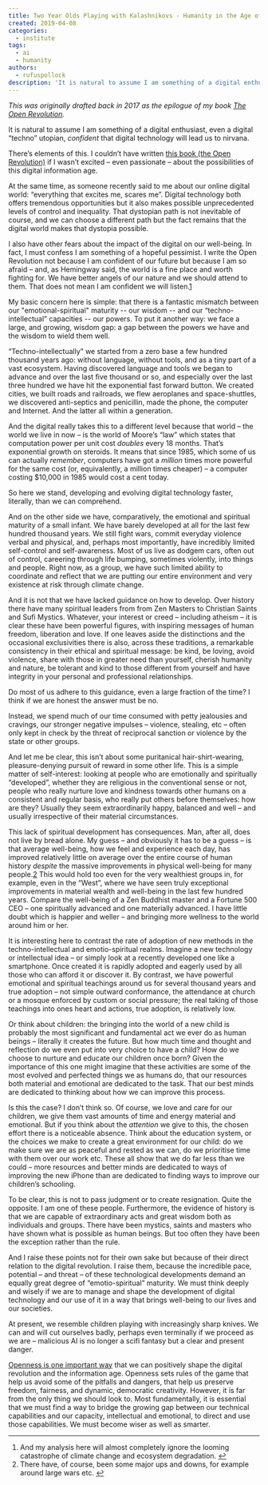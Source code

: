 ```yaml
---
title: Two Year Olds Playing with Kalashnikovs - Humanity in the Age of AI
created: 2019-04-08
categories:
  - institute
tags:
  - ai
  - humanity
authors:
  - rufuspollock
description: 'It is natural to assume I am something of a digital enthusiast, even a "techno-utopian", confident that digital technology will lead us to nirvana. However, the very opposite is true. My basic concern is simple: there is a fantastic mismatch between our "emotional-spiritual" maturity -- our wisdom -- and our “techno-intellectual” capacities -- our powers. We face a large, and growing, wisdom gap: a gap between the powers we have and the wisdom to wield them well. With that gap being driven in large part through digital tech.'
---
```

_This was originally drafted back in 2017 as the epilogue of my book [The Open Revolution](https://openrevolution.net/)._

It is natural to assume I am something of a digital enthusiast, even a digital “techno” utopian, *confident* that digital technology will lead us to nirvana.

There’s elements of this. I couldn’t have written [this book (the Open Revolution)](https://openrevolution.net/) if I wasn’t excited – even passionate – about the possibilities of this digital information age.

At the same time, as someone recently said to me about our online digital world: “everything that excites me, scares me”. Digital technology both offers tremendous opportunities but it also makes possible unprecedented levels of control and inequality. That dystopian path is not inevitable of course, and we can choose a different path but the fact remains that the digital world makes that dystopia possible.

I also have other fears about the impact of the digital on our well-being. In fact, I must confess I am something of a hopeful pessimist. I write the Open Revolution not because I am confident of our future but because I am so afraid – and, as Hemingway said, the world is a fine place and worth fighting for. We have better angels of our nature and we should attend to them. That does not mean I am confident we will listen.[1](https://rufuspollock.com/2019/04/08/children-playing-with-sharp-knives-humanity-and-the-digital-age/#fn:1)

My basic concern here is simple: that there is a fantastic mismatch between our "emotional-spiritual" maturity -- our wisdom -- and our “techno-intellectual” capacities -- our powers. To put it another way: we face a large, and growing, wisdom gap: a gap between the powers we have and the wisdom to wield them well.

“Techno-intellectually” we started from a zero base a few hundred thousand years ago: without language, without tools, and as a tiny part of a vast ecosystem. Having discovered language and tools we began to advance and over the last five thousand or so, and especially over the last three hundred we have hit the exponential fast forward button. We created cities, we built roads and railroads, we flew aeroplanes and space-shuttles, we discovered anti-septics and penicillin, made the phone, the computer and Internet. And the latter all within a generation.

And the digital really takes this to a different level because that world – the world we live in now – is the world of Moore’s “law” which states that computation power per unit cost _doubles_ every 18 months. That’s exponential growth on steroids. It means that since 1985, which some of us can actually _remember_, computers have got a _million_ times more powerful for the same cost (or, equivalently, a million times cheaper) – a computer costing $10,000 in 1985 would cost a cent today.

So here we stand, developing and evolving digital technology faster, literally, than we can comprehend.

And on the other side we have, comparatively, the emotional and spiritual maturity of a small infant. We have barely developed at all for the last few hundred thousand years. We still fight wars, commit everyday violence verbal and physical, and, perhaps most importantly, have incredibly limited self-control and self-awareness. Most of us live as dodgem cars, often out of control, careering through life bumping, sometimes violently, into things and people. Right now, as a group, we have such limited ability to coordinate and reflect that we are putting our entire environment and very existence at risk through climate change.

And it is not that we have lacked guidance on how to develop. Over history there have many spiritual leaders from from Zen Masters to Christian Saints and Sufi Mystics. Whatever, your interest or creed – including atheism – it is clear these have been powerful figures, with inspiring messages of human freedom, liberation and love. If one leaves aside the distinctions and the occasional exclusivities there is also, across these traditions, a remarkable consistency in their ethical and spiritual message: be kind, be loving, avoid violence, share with those in greater need than yourself, cherish humanity and nature, be tolerant and kind to those different from yourself and have integrity in your personal and professional relationships.

Do most of us adhere to this guidance, even a large fraction of the time? I think if we are honest the answer must be no.

Instead, we spend much of our time consumed with petty jealousies and cravings, our stronger negative impulses – violence, stealing, etc – often only kept in check by the threat of reciprocal sanction or violence by the state or other groups.

And let me be clear, this isn’t about some puritanical hair-shirt-wearing, pleasure-denying pursuit of reward in some other life. This is a simple matter of self-interest: looking at people who are emotionally and spiritually “developed”, whether they are religious in the conventional sense or not, people who really nurture love and kindness towards other humans on a consistent and regular basis, who really put others before themselves: how are they? Usually they seem extraordinarily happy, balanced and well – and usually irrespective of their material circumstances.

This lack of spiritual development has consequences. Man, after all, does not live by bread alone. My guess – and obviously it has to be a guess – is that average well-being, how we feel and experience each day, has improved relatively little on average over the entire course of human history _despite_ the massive improvements in physical well-being for many people.[2](https://rufuspollock.com/2019/04/08/children-playing-with-sharp-knives-humanity-and-the-digital-age/#fn:2) This would hold too even for the very wealthiest groups in, for example, even in the “West”, where we have seen truly exceptional improvements in material wealth and well-being in the last few hundred years. Compare the well-being of a Zen Buddhist master and a Fortune 500 CEO – one spiritually advanced and one materially advanced. I have little doubt which is happier and weller – and bringing more wellness to the world around him or her.

It is interesting here to contrast the rate of adoption of new methods in the techno-intellectual and emotio-spiritual realms. Imagine a new technology or intellectual idea – or simply look at a recently developed one like a smartphone. Once created it is rapidly adopted and eagerly used by all those who can afford it or discover it. By contrast, we have powerful emotional and spiritual teachings around us for several thousand years and true adoption – not simple outward conformance, the attendance at church or a mosque enforced by custom or social pressure; the real taking of those teachings into ones heart and actions, true adoption, is relatively low.

Or think about children: the bringing into the world of a new child is probably the most significant and fundamental act we ever do as human beings – literally it creates the future. But how much time and thought and reflection do we even put into very choice to have a child? How do we choose to nurture and educate our children once born? Given the importance of this one might imagine that these activities are some of the most evolved and perfected things we as humans do, that our resources both material and emotional are dedicated to the task. That our best minds are dedicated to thinking about how we can improve this process.

Is this the case? I don’t think so. Of course, we love and care for our children, we give them vast amounts of time and energy material and emotional. But if you think about the _attention_ we give to this, the chosen effort there is a noticeable absence. Think about the education system, or the choices we make to create a great environment for our child: do we make sure we are as peaceful and rested as we can, do we prioritise time with them over our work etc. These all show that we do far less than we could – more resources and better minds are dedicated to ways of improving the new iPhone than are dedicated to finding ways to improve our children’s schooling.

To be clear, this is not to pass judgment or to create resignation. Quite the opposite. I am one of these people. Furthermore, the evidence of history is that we are capable of extraordinary acts and great wisdom both as individuals and groups. There have been mystics, saints and masters who have shown what is possible as human beings. But too often they have been the exception rather than the rule.

And I raise these points not for their own sake but because of their direct relation to the digital revolution. I raise them, because the incredible pace, potential – and threat – of these technological developments demand an equally great degree of “emotio-spiritual” maturity. We must think deeply and wisely if we are to manage and shape the development of digital technology and our use of it in a way that brings well-being to our lives and our societies.

At present, we resemble children playing with increasingly sharp knives. We can and will cut ourselves badly, perhaps even terminally if we proceed as we are – malicious AI is no longer a scifi fantasy but a clear and present danger.

[Openness is one important way](https://openrevolution.net/) that we can positively shape the digital revolution and the information age. Openness sets rules of the game that help us avoid some of the pitfalls and dangers, that help us preserve freedom, fairness, and dynamic, democratic creativity. However, it is far from the only thing we should look to. Most fundamentally, it is essential that we must find a way to bridge the growing gap between our technical capabilities and our capacity, intellectual and emotional, to direct and use those capabilities. We must become wiser as well as smarter.

* * *

1. And my analysis here will almost completely ignore the looming catastrophe of climate change and ecosystem degradation. [↩︎](https://rufuspollock.com/2019/04/08/children-playing-with-sharp-knives-humanity-and-the-digital-age/#fnref:1)
2. There have, of course, been some major ups and downs, for example around large wars etc. [↩︎](https://rufuspollock.com/2019/04/08/children-playing-with-sharp-knives-humanity-and-the-digital-age/#fnref:2)
